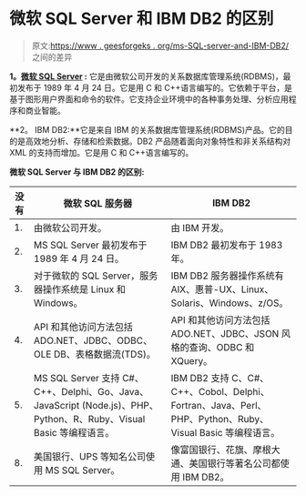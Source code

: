 # 微软 SQL Server 和 IBM DB2 的区别

> 原文:[https://www . geesforgeks . org/ms-SQL-server-and-IBM-DB2/](https://www.geeksforgeeks.org/difference-between-ms-sql-server-and-ibm-db2/)之间的差异

**1。[微软 SQL Server](https://www.geeksforgeeks.org/introduction-of-ms-sql-server/) :**
它是由微软公司开发的关系数据库管理系统(RDBMS)，最初发布于 1989 年 4 月 24 日。它是用 C 和 C++语言编写的。它依赖于平台，是基于图形用户界面和命令的软件。它支持企业环境中的各种事务处理、分析应用程序和商业智能。

**2。
IBM DB2:**它是来自 IBM 的关系数据库管理系统(RDBMS)产品。它的目的是高效地分析、存储和检索数据。DB2 产品随着面向对象特性和非关系结构对 XML 的支持而增加。它是用 C 和 C++语言编写的。

**微软 SQL Server 与 IBM DB2 的区别:**

<center>

| 没有 | 微软 SQL 服务器 | IBM DB2 |
| --- | --- | --- |
| 1. | 由微软公司开发。 | 由 IBM 开发。 |
| 2. | MS SQL Server 最初发布于 1989 年 4 月 24 日。 | IBM DB2 最初发布于 1983 年。 |
| 3. | 对于微软的 SQL Server，服务器操作系统是 Linux 和 Windows。 | IBM DB2 服务器操作系统有 AIX、惠普-UX、Linux、Solaris、Windows、z/OS。 |
| 4. | API 和其他访问方法包括 ADO.NET、JDBC、ODBC、OLE DB、表格数据流(TDS)。 | API 和其他访问方法包括 ADO.NET、JDBC、JSON 风格的查询、ODBC 和 XQuery。 |
| 5. | MS SQL Server 支持 C#、C++、Delphi、Go、Java、JavaScript (Node.js)、PHP、Python、R、Ruby、Visual Basic 等编程语言。 | IBM DB2 支持 C、C#、C++、Cobol、Delphi、Fortran、Java、Perl、PHP、Python、Ruby、Visual Basic 等编程语言。 | 6. | 二级数据库模型是文档存储和图形数据库管理系统。 | 辅助数据库模型是文档存储和 RDF 存储。 | 7. | 在微软的 SQL Server 中，表可以分布在几个文件中(水平分区)，分片是通过联合完成的。 | IBM DB2 支持分片分区方法。 |
| 8. | 美国银行、UPS 等知名公司使用 MS SQL Server。 | 像富国银行、花旗、摩根大通、美国银行等著名公司都使用 IBM DB2。 |

</center>